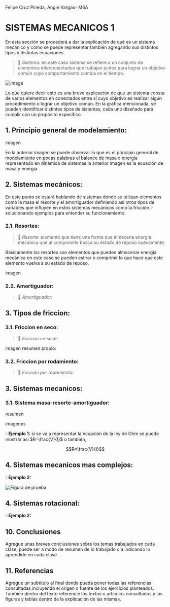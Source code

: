 Felipe Cruz Pineda, Angie Vargas- M6A
# SISTEMAS MECANICOS 1 
En esta sección se procederá a dar la explicación de qué es un sistema mecánico y cómo se puede representar también agregando sus distintos tipos y distintas ecuaciones.
>🔑 *Sistema:* en este caso sistema se refiere a un conjunto de elementos interconectados que trabajan juntos para lograr un objetivo común cuyo comportamiento cambia en el tiempo.

![image](https://github.com/user-attachments/assets/c254f065-b391-43f2-a4a4-b758938945f0)


Lo que quiere decir esto es una breve explicación de que un sistema consta de varios elementos eh conectados entre sí cuyo objetivo es realizar algún procedimiento o lograr un objetivo común.
En la gráfica mencionada, se pueden identificar distintos tipos de sistemas, cada uno diseñado para cumplir con un propósito específico.

## 1. Principio general de modelamiento:

imagen 

En la anterior imagen se puede observar lo que es el principio general de modelamiento en pocas palabras el balance de masa o energía representado en dinámica de sistemas la anterior imagen es la ecuación de masa y energía.


## 2. Sistemas mecánicos:
En este punto se estará hablando de sistemas donde se utilizan elementos como la masa el resorte y el amortiguador definiendo así otros tipos de variables que influyen en estos sistemas mecánicos como la fricción ir solucionando ejemplos para entender su funcionamiento.

### 2.1. Resortes:
>🔑 *Resorte:* elemento que tiene una forma que almacena energía mecánica que al comprimirlo busca su estado de reposo nuevamente.

Básicamente los resortes son elementos que pueden almacenar energía mecánica en este caso se pueden estirar o comprimir lo que hace que este elemento vuelva a su estado de reposo.

imagen 
### 2.2. Amortiguador:
>🔑 *Amortiguador:* 

## 3. Tipos de friccion:
### 3.1. Friccion  en seco:
>🔑 *Friccion en seco:*

imagen 
 resumen propio:

 ### 3.2. Friccion por rodamiento:
 >🔑 *Friccion por rodamiento:*

 
## 3. Sistemas mecanicos:

### 3.1. Sistema masa-resorte-amortiguador:

resumen

imagenes

💡**Ejemplo 1:** si se va a representar la ecuación de la ley de Ohm se puede mostrar así $R=\frac{V}{I}$ o también,

$$R=\frac{V}{I}$$

## 4. Sistemas mecanicos mas complejos:

💡**Ejemplo 2:**

![Figura de prueba](images/plantilla/Captura2.PNG)

## 4. Sistemas rotacional:

💡**Ejemplo 2:**

## 10. Conclusiones
Agregue unas breves conclusiones sobre los temas trabajados en cada clase, puede ser a modo de resumen de lo trabajado o a indicando lo aprendido en cada clase

## 11. Referencias
Agregue un subtítulo al final donde pueda poner todas las referencias consultadas incluyendo el origen o fuente de los ejercicios planteados. Tambien dentro del texto referencie los textos o artículos consultados y las figuras y tablas dentro de la explicación de las mismas.
